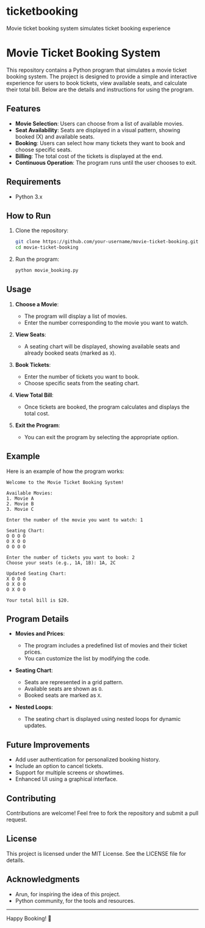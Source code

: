 # ticketbooking
Movie ticket booking system simulates ticket booking experience
# Movie Ticket Booking System

This repository contains a Python program that simulates a movie ticket booking system. The project is designed to provide a simple and interactive experience for users to book tickets, view available seats, and calculate their total bill. Below are the details and instructions for using the program.

## Features

- **Movie Selection**: Users can choose from a list of available movies.
- **Seat Availability**: Seats are displayed in a visual pattern, showing booked (X) and available seats.
- **Booking**: Users can select how many tickets they want to book and choose specific seats.
- **Billing**: The total cost of the tickets is displayed at the end.
- **Continuous Operation**: The program runs until the user chooses to exit.

## Requirements

- Python 3.x

## How to Run

1. Clone the repository:
   ```bash
   git clone https://github.com/your-username/movie-ticket-booking.git
   cd movie-ticket-booking
   ```
2. Run the program:
   ```bash
   python movie_booking.py
   ```

## Usage

1. **Choose a Movie**:
   - The program will display a list of movies.
   - Enter the number corresponding to the movie you want to watch.

2. **View Seats**:
   - A seating chart will be displayed, showing available seats and already booked seats (marked as `X`).

3. **Book Tickets**:
   - Enter the number of tickets you want to book.
   - Choose specific seats from the seating chart.

4. **View Total Bill**:
   - Once tickets are booked, the program calculates and displays the total cost.

5. **Exit the Program**:
   - You can exit the program by selecting the appropriate option.

## Example

Here is an example of how the program works:

```
Welcome to the Movie Ticket Booking System!

Available Movies:
1. Movie A
2. Movie B
3. Movie C

Enter the number of the movie you want to watch: 1

Seating Chart:
O O O O
O X O O
O O O O

Enter the number of tickets you want to book: 2
Choose your seats (e.g., 1A, 1B): 1A, 2C

Updated Seating Chart:
X O O O
O X O O
O X O O

Your total bill is $20.
```

## Program Details

- **Movies and Prices**:
  - The program includes a predefined list of movies and their ticket prices.
  - You can customize the list by modifying the code.

- **Seating Chart**:
  - Seats are represented in a grid pattern.
  - Available seats are shown as `O`.
  - Booked seats are marked as `X`.

- **Nested Loops**:
  - The seating chart is displayed using nested loops for dynamic updates.

## Future Improvements

- Add user authentication for personalized booking history.
- Include an option to cancel tickets.
- Support for multiple screens or showtimes.
- Enhanced UI using a graphical interface.

## Contributing

Contributions are welcome! Feel free to fork the repository and submit a pull request.

## License

This project is licensed under the MIT License. See the LICENSE file for details.

## Acknowledgments

- Arun, for inspiring the idea of this project.
- Python community, for the tools and resources.

---

Happy Booking! :movie_camera:
